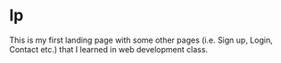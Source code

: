 # lp
This is my first landing page with some other pages (i.e. Sign up, Login, Contact etc.) that I learned in web development class.

